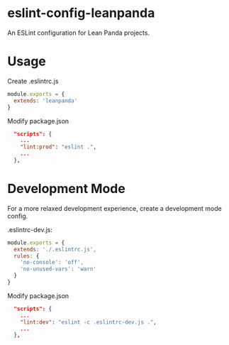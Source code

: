 # eslint-config-leanpanda

An ESLint configuration for Lean Panda projects.

# Usage

Create .eslintrc.js

```js
module.exports = {
  extends: 'leanpanda'
}
```

Modify package.json

```json
  "scripts": {
    ...
    "lint:prod": "eslint .",
    ...
  },
```

# Development Mode

For a more relaxed development experience, create a development
mode config.

.eslintrc-dev.js:

```js
module.exports = {
  extends: './.eslintrc.js',
  rules: {
    'no-console': 'off',
    'no-unused-vars': 'warn'
  }
}
```

Modify package.json

```json
  "scripts": {
    ...
    "lint:dev": "eslint -c .eslintrc-dev.js .",
    ...
  },
```
